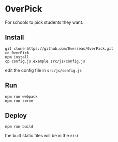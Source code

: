 # 0verPick
For schools to pick students they want.

## Install
```
git clone https://github.com/0verseas/0verPick.git
cd 0verPick
npm install
cp config.js.example src/js/config.js
```
edit the config file in `src/js/config.js`

## Run
```
npm run webpack
npm run serve
```

## Deploy
```
npm run build
```
the built static files will be in the `dist`
